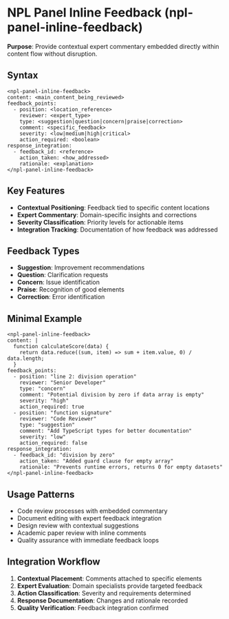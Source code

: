 # NPL Panel Inline Feedback (npl-panel-inline-feedback)

**Purpose**: Provide contextual expert commentary embedded directly within content flow without disruption.

## Syntax
```
<npl-panel-inline-feedback>
content: <main_content_being_reviewed>
feedback_points:
  - position: <location_reference>
    reviewer: <expert_type>
    type: <suggestion|question|concern|praise|correction>
    comment: <specific_feedback>
    severity: <low|medium|high|critical>
    action_required: <boolean>
response_integration:
  - feedback_id: <reference>
    action_taken: <how_addressed>
    rationale: <explanation>
</npl-panel-inline-feedback>
```

## Key Features
- **Contextual Positioning**: Feedback tied to specific content locations
- **Expert Commentary**: Domain-specific insights and corrections
- **Severity Classification**: Priority levels for actionable items
- **Integration Tracking**: Documentation of how feedback was addressed

## Feedback Types
- **Suggestion**: Improvement recommendations
- **Question**: Clarification requests
- **Concern**: Issue identification
- **Praise**: Recognition of good elements
- **Correction**: Error identification

## Minimal Example
```
<npl-panel-inline-feedback>
content: |
  function calculateScore(data) {
    return data.reduce((sum, item) => sum + item.value, 0) / data.length;
  }
feedback_points:
  - position: "line 2: division operation"
    reviewer: "Senior Developer"
    type: "concern"
    comment: "Potential division by zero if data array is empty"
    severity: "high"
    action_required: true
  - position: "function signature"
    reviewer: "Code Reviewer"
    type: "suggestion"  
    comment: "Add TypeScript types for better documentation"
    severity: "low"
    action_required: false
response_integration:
  - feedback_id: "division by zero"
    action_taken: "Added guard clause for empty array"
    rationale: "Prevents runtime errors, returns 0 for empty datasets"
</npl-panel-inline-feedback>
```

## Usage Patterns
- Code review processes with embedded commentary
- Document editing with expert feedback integration
- Design review with contextual suggestions
- Academic paper review with inline comments
- Quality assurance with immediate feedback loops

## Integration Workflow
1. **Contextual Placement**: Comments attached to specific elements
2. **Expert Evaluation**: Domain specialists provide targeted feedback
3. **Action Classification**: Severity and requirements determined
4. **Response Documentation**: Changes and rationale recorded
5. **Quality Verification**: Feedback integration confirmed